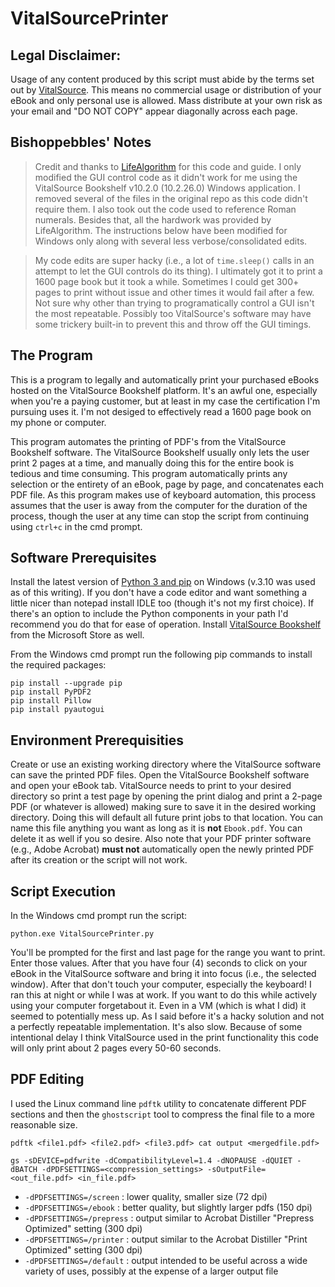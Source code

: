 # VitalSourcePrinter

## Legal Disclaimer: 
Usage of any content produced by this script must abide by the terms set out by [VitalSource](https://support.vitalsource.com/hc/en-us/articles/204612518).  This means no commercial usage or distribution of your eBook and only personal use is allowed.  Mass distribute at your own risk as your email and "DO NOT COPY" appear diagonally across each page.

## Bishoppebbles' Notes

> Credit and thanks to [LifeAlgorithm](https://github.com/LifeAlgorithm/VitalSourcePrinter) for this code and guide.  I only modified the GUI control code as it didn't work for me using the VitalSource Bookshelf v10.2.0 (10.2.26.0) Windows application.  I removed several of the files in the original repo as this code didn't require them.  I also took out the code used to reference Roman numerals.  Besides that, all the hardwork was provided by LifeAlgorithm.  The instructions below have been modified for Windows only along with several less verbose/consolidated edits.

> My code edits are super hacky (i.e., a lot of `time.sleep()` calls in an attempt to let the GUI controls do its thing).  I ultimately got it to print a 1600 page book but it took a while.  Sometimes I could get 300+ pages to print without issue and other times it would fail after a few.  Not sure why other than trying to programatically control a GUI isn't the most repeatable.  Possibly too VitalSource's software may have some trickery built-in to prevent this and throw off the GUI timings.

## The Program

This is a program to legally and automatically print your purchased eBooks hosted on the VitalSource Bookshelf platform.  It's an awful one, especially when you're a paying customer, but at least in my case the certification I'm pursuing uses it.  I'm not desiged to effectively read a 1600 page book on my phone or computer.  

This program automates the printing of PDF's from the VitalSource Bookshelf software. The VitalSource Bookshelf usually only lets the user print 2 pages at a time, and manually doing this for the entire book is tedious and time consuming. This program automatically prints any selection or the entirety of an eBook, page by page, and concatenates each PDF file. As this program makes use of keyboard automation, this process assumes that the user is away from the computer for the duration of the process, though the user at any time can stop the script from continuing using `ctrl+c` in the cmd prompt. 

## Software Prerequisites
Install the latest version of [Python 3 and pip](https://www.python.org/downloads/) on Windows (v.3.10 was used as of this writing).  If you don't have a code editor and want something a little nicer than notepad install IDLE too (though it's not my first choice).  If there's an option to include the Python components in your path I'd recommend you do that for ease of operation.  Install [VitalSource Bookshelf](https://www.microsoft.com/store/productId/9PCZL8ZKV9NX) from the Microsoft Store as well.

From the Windows cmd prompt run the following pip commands to install the required packages:

``` python3
pip install --upgrade pip
pip install PyPDF2
pip install Pillow
pip install pyautogui
```

## Environment Prerequisities

Create or use an existing working directory where the VitalSource software can save the printed PDF files.  Open the VitalSource Bookshelf software and open your eBook tab.  VitalSource needs to print to your desired directory so print a test page by opening the print dialog and print a 2-page PDF (or whatever is allowed) making sure to save it in the desired working directory.  Doing this will default all future print jobs to that location.  You can name this file anything you want as long as it is **not** `Ebook.pdf`.  You can delete it as well if you so desire.  Also note that your PDF printer software (e.g., Adobe Acrobat) **must not** automatically open the newly printed PDF after its creation or the script will not work.

## Script Execution

In the Windows cmd prompt run the script:

```python3
python.exe VitalSourcePrinter.py
```

You'll be prompted for the first and last page for the range you want to print.  Enter those values.  After that you have four (4) seconds to click on your eBook in the VitalSource software and bring it into focus (i.e., the selected window).  After that don't touch your computer, especially the keyboard!  I ran this at night or while I was at work.  If you want to do this while actively using your computer forgetabout it.  Even in a VM (which is what I did) it seemed to potentially mess up.  As I said before it's a hacky solution and not a perfectly repeatable implementation.  It's also slow.  Because of some intentional delay I think VitalSource used in the print functionality this code will only print about 2 pages every 50-60 seconds.

## PDF Editing

I used the Linux command line `pdftk` utility to concatenate different PDF sections and then the `ghostscript` tool to compress the final file to a more reasonable size.

```
pdftk <file1.pdf> <file2.pdf> <file3.pdf> cat output <mergedfile.pdf>
```

```
gs -sDEVICE=pdfwrite -dCompatibilityLevel=1.4 -dNOPAUSE -dQUIET -dBATCH -dPDFSETTINGS=<compression_settings> -sOutputFile=<out_file.pdf> <in_file.pdf>
```
* `-dPDFSETTINGS=/screen` : lower quality, smaller size (72 dpi)
* `-dPDFSETTINGS=/ebook` : better quality, but slightly larger pdfs (150 dpi)
* `-dPDFSETTINGS=/prepress` : output similar to Acrobat Distiller "Prepress Optimized" setting (300 dpi)
* `-dPDFSETTINGS=/printer` : output similar to the Acrobat Distiller "Print Optimized" setting (300 dpi)
* `-dPDFSETTINGS=/default` : output intended to be useful across a wide variety of uses, possibly at the expense of a larger output file
